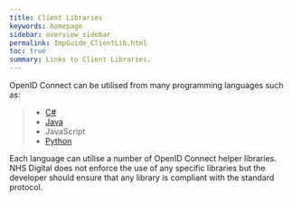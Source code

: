 ```yaml
---
title: Client Libraries
keywords: homepage
sidebar: overview_sidebar
permalink: ImpGuide_ClientLib.html
toc: true
summary: Links to Client Libraries.
---
```





OpenID Connect can be utilised from many programming languages such as:

> * [C#](ImpGuide_ASPExample.html)
> * [Java](ImpGuide_Java_Example.html)
> * JavaScript
> * [Python](ImpGuide_PythonExample.html)

Each language can utilise a number of OpenID Connect helper libraries. NHS Digital does not enforce the use of any specific libraries but the developer should ensure that any library is compliant with the standard protocol. 
